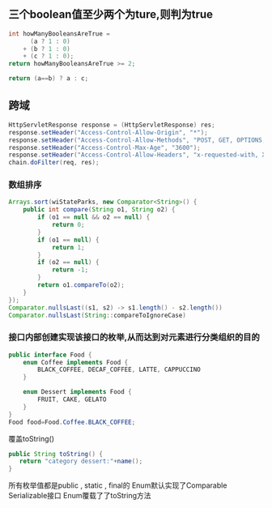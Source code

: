 ## 三个boolean值至少两个为ture,则判为true
```java
int howManyBooleansAreTrue =
      (a ? 1 : 0)
    + (b ? 1 : 0)
    + (c ? 1 : 0);
return howManyBooleansAreTrue >= 2;
```
```java
return (a==b) ? a : c;
```
## 跨域
```java
HttpServletResponse response = (HttpServletResponse) res;
response.setHeader("Access-Control-Allow-Origin", "*");
response.setHeader("Access-Control-Allow-Methods", "POST, GET, OPTIONS, DELETE");
response.setHeader("Access-Control-Max-Age", "3600");
response.setHeader("Access-Control-Allow-Headers", "x-requested-with, X-Auth-Token, Content-Type");
chain.doFilter(req, res);
```
### 数组排序

```java
Arrays.sort(wiStateParks, new Comparator<String>() {
	public int compare(String o1, String o2) {
		if (o1 == null && o2 == null) {
			return 0;
		}
		if (o1 == null) {
			return 1;
		}
		if (o2 == null) {
			return -1;
		}
		return o1.compareTo(o2);
	}
});
Comparator.nullsLast((s1, s2) -> s1.length() - s2.length())
Comparator.nullsLast(String::compareToIgnoreCase)
```
### 接口内部创建实现该接口的枚举,从而达到对元素进行分类组织的目的
```java
public interface Food {
	enum Coffee implements Food {
		BLACK_COFFEE, DECAF_COFFEE, LATTE, CAPPUCCINO
	}

	enum Dessert implements Food {
		FRUIT, CAKE, GELATO
	}
}
Food food=Food.Coffee.BLACK_COFFEE;
```
覆盖toString()
```java
public String toString() {
   return "category dessert:"+name();
}
```
所有枚举值都是public , static , final的
Enum默认实现了Comparable Serializable接口
Enum覆载了了toString方法
